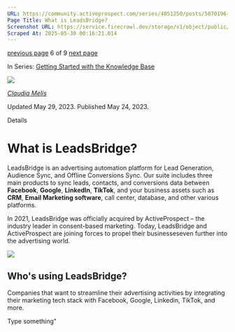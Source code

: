 ```yaml
---
URL: https://community.activeprospect.com/series/4051250/posts/5070196-what-is-leadsbridge
Page Title: What is LeadsBridge?
Screenshot URL: https://service.firecrawl.dev/storage/v1/object/public/media/screenshot-7c57295f-99f8-4fd2-a330-d00181a639e9.png
Scraped At: 2025-05-30 00:16:21.014
---
```


[previous page](https://community.activeprospect.com/series/4051250/posts/4547947-introduction-to-leadconduit) 6 of 9 [next page](https://community.activeprospect.com/series/4051250/posts/4054502-activeprospect-product-glossary)

In Series: [Getting Started with the Knowledge Base](https://community.activeprospect.com/series/4051250-getting-started-with-the-knowledge-base)

[![](https://content2.bloomfire.com/avatars/users/1451136/thumb/thumbnail.png?f=1623686660&Expires=1748567773&Signature=daq2ZUs-ce5e53PgoRM71vcEVURBBOKpu5i8R4sU7SfonYkc539CuH1dh1Xi5vKbSTCdJ3~GZVE75YgmniH5wEZ8iwq5E84m~ZEBi8aPX80MgzTb0TM8hCH5M2kr6Q9ck~o5UvxH9thDIBFXdzho~xhpJIrsDEcnjvX67mNqPve1mLh3GirtxtuKaEJVVRdeyYdyj5TmKT3n9d3i8weffwmJ7ZbhpI8bZ3dqEQO1K-XTs4KanA2hzS86lPXkNUdXNd0lvjLzAxWPpNwxAXaw~BuBhUPZuU0VFlAhDUoVyMjiJNouyWXe3p5hOeHQhvz2wZw225Gm7IulgXc0m91D~Q__&Key-Pair-Id=APKAIDFCFZ2UHE5LPIUA)](https://community.activeprospect.com/memberships/8017840-claudia-melis)

[_Claudia Melis_](https://community.activeprospect.com/memberships/8017840-claudia-melis)

Updated May 29, 2023. Published May 24, 2023.

Details

# What is LeadsBridge?

LeadsBridge is an advertising automation platform for Lead Generation, Audience Sync, and Offline Conversions Sync. Our suite includes three main products to sync leads, contacts, and conversions data between **Facebook**, **Google**, **LinkedIn**, **TikTok**, and your business assets such as **CRM**, **Email Marketing software**, call center, database, and other various platforms.

In 2021, LeadsBridge was officially acquired by ActiveProspect – the industry leader in consent-based marketing. Today, LeadsBridge and ActiveProspect are joining forces to propel their businesseseven further into the advertising world.

![](https://content1.bloomfire.com/thumbnails/contents/003/597/977/original.png?f=1676452521&Expires=1748567773&Signature=HpEihJOCiWIBXlyjoCMkIBvjidBNFJEZstrLW0LbTXpBkqm8JExDJTHnATgO2XEIWJ4Xsn4XDEGPoWZVZSYfjtxsjm1LlVMuB~gt2uUg-jB~Jw338ZRJR5-kqWiYFvyD9C8pxFWDa~BMzIZyOaiSBkJD0Iqku1E0MlMS2urhklPwYNlEt-8IWEicDExmCJyzPxvcFFz4D3CxRARuBQbBPr5ndPBbD-tyN~Ity5PixTsGRUmplLkds86ulGn2XvhHvpoCUAouYUmao35YgA59Zy~oc4L9G~p4BISFfFlNnvPMvH25CkI-~UVr9TqXPtIC5GZHEVC4z2J756lu1w5cMA__&Key-Pair-Id=APKAIDFCFZ2UHE5LPIUA)

## **Who's using LeadsBridge?**

Companies that want to streamline their advertising activities by integrating their marketing tech stack with Facebook, Google, Linkedin, TikTok, and more.

Type something"

